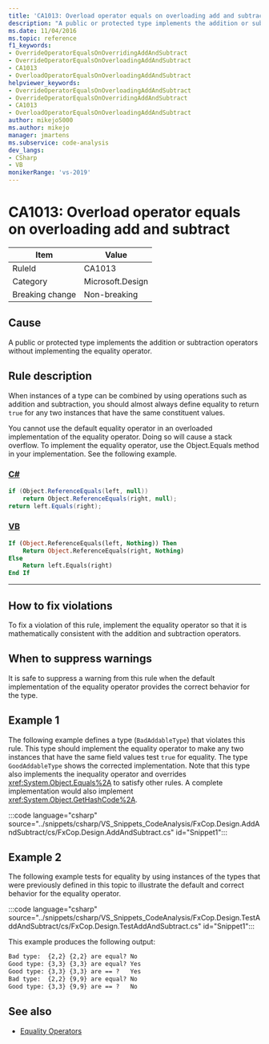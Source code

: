 ```yaml
---
title: 'CA1013: Overload operator equals on overloading add and subtract'
description: "A public or protected type implements the addition or subtraction operators without implementing the equality operator."
ms.date: 11/04/2016
ms.topic: reference
f1_keywords:
- OverrideOperatorEqualsOnOverridingAddAndSubtract
- OverrideOperatorEqualsOnOverloadingAddAndSubtract
- CA1013
- OverloadOperatorEqualsOnOverloadingAddAndSubtract
helpviewer_keywords:
- OverrideOperatorEqualsOnOverloadingAddAndSubtract
- OverrideOperatorEqualsOnOverridingAddAndSubtract
- CA1013
- OverloadOperatorEqualsOnOverloadingAddAndSubtract
author: mikejo5000
ms.author: mikejo
manager: jmartens
ms.subservice: code-analysis
dev_langs:
- CSharp
- VB
monikerRange: 'vs-2019'
---
```

# CA1013: Overload operator equals on overloading add and subtract

|Item|Value|
|-|-|
|RuleId|CA1013|
|Category|Microsoft.Design|
|Breaking change|Non-breaking|

## Cause
A public or protected type implements the addition or subtraction operators without implementing the equality operator.

## Rule description
When instances of a type can be combined by using operations such as addition and subtraction, you should almost always define equality to return `true` for any two instances that have the same constituent values.

You cannot use the default equality operator in an overloaded implementation of the equality operator. Doing so will cause a stack overflow. To implement the equality operator, use the Object.Equals method in your implementation. See the following example.

### [C#](#tab/csharp)
```csharp
if (Object.ReferenceEquals(left, null))
    return Object.ReferenceEquals(right, null);
return left.Equals(right);
```

### [VB](#tab/vb)
```vb
If (Object.ReferenceEquals(left, Nothing)) Then
    Return Object.ReferenceEquals(right, Nothing)
Else
    Return left.Equals(right)
End If
```
---

## How to fix violations
To fix a violation of this rule, implement the equality operator so that it is mathematically consistent with the addition and subtraction operators.

## When to suppress warnings
It is safe to suppress a warning from this rule when the default implementation of the equality operator provides the correct behavior for the type.

## Example 1
The following example defines a type (`BadAddableType`) that violates this rule. This type should implement the equality operator to make any two instances that have the same field values test `true` for equality. The type `GoodAddableType` shows the corrected implementation. Note that this type also implements the inequality operator and overrides <xref:System.Object.Equals%2A> to satisfy other rules. A complete implementation would also implement <xref:System.Object.GetHashCode%2A>.

:::code language="csharp" source="../snippets/csharp/VS_Snippets_CodeAnalysis/FxCop.Design.AddAndSubtract/cs/FxCop.Design.AddAndSubtract.cs" id="Snippet1":::

## Example 2
The following example tests for equality by using instances of the types that were previously defined in this topic to illustrate the default and correct behavior for the equality operator.

:::code language="csharp" source="../snippets/csharp/VS_Snippets_CodeAnalysis/FxCop.Design.TestAddAndSubtract/cs/FxCop.Design.TestAddAndSubtract.cs" id="Snippet1":::

This example produces the following output:

```txt
Bad type:  {2,2} {2,2} are equal? No
Good type: {3,3} {3,3} are equal? Yes
Good type: {3,3} {3,3} are == ?   Yes
Bad type:  {2,2} {9,9} are equal? No
Good type: {3,3} {9,9} are == ?   No
```

## See also

- [Equality Operators](/dotnet/standard/design-guidelines/equality-operators)
